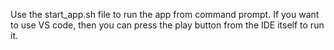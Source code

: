 Use the start_app.sh file to run the app from command prompt.  If you want to use VS code, then you can press the play button from the IDE itself to run it.
